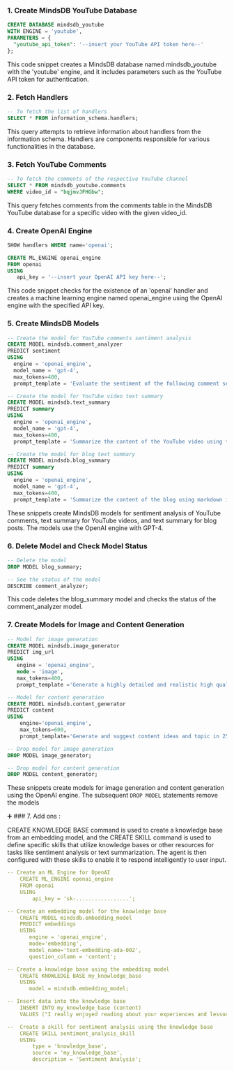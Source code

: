 ### 1. Create MindsDB YouTube Database

```sql
CREATE DATABASE mindsdb_youtube
WITH ENGINE = 'youtube',
PARAMETERS = {
  "youtube_api_token": '--insert your YouTube API token here--'  
};
```

This code snippet creates a MindsDB database named mindsdb_youtube with the 'youtube' engine, and it includes parameters such as the YouTube API token for authentication.

### 2. Fetch Handlers

```sql
-- To fetch the list of handlers
SELECT * FROM information_schema.handlers;
```
This query attempts to retrieve information about handlers from the information schema. Handlers are components responsible for various functionalities in the database.

### 3. Fetch YouTube Comments

```sql
-- To fetch the comments of the respective YouTube channel
SELECT * FROM mindsdb_youtube.comments
WHERE video_id = "bqjmvJFHGbw";
```

This query fetches comments from the comments table in the MindsDB YouTube database for a specific video with the given video_id.

### 4. Create OpenAI Engine

```sql
SHOW handlers WHERE name='openai';

CREATE ML_ENGINE openai_engine
FROM openai
USING 
   api_key = '--insert your OpenAI API key here--';
```

This code snippet checks for the existence of an 'openai' handler and creates a machine learning engine named openai_engine using the OpenAI engine with the specified API key.

### 5. Create MindsDB Models

```sql
-- Create the model for YouTube comments sentiment analysis
CREATE MODEL mindsdb.comment_analyzer
PREDICT sentiment
USING
  engine = 'openai_engine',
  model_name = 'gpt-4',
  max_tokens=400,
  prompt_template = 'Evaluate the sentiment of the following comment segments enclosed by {} and separated by &. Provide only one sentiment for each comment, strictly choosing one out of these sentiments: Appreciation, Hate, Neutral, Spam. Avoid offering any explanations. If {comment1}& {comment2}& is passed, the response should be sentiment1, sentiment2. If {comment1}& {comment2}& {comment3}& {comment4}& {comment5}$ is passed, the response should be sentiment1, sentiment2, sentiment3, sentiment4, sentiment5. Ensure that this format remains consistent for all comments, and the maximum number of comments to be passed is up to 5 - {{comment}}';

-- Create the model for YouTube video text summary
CREATE MODEL mindsdb.text_summary
PREDICT summary
USING
  engine = 'openai_engine',
  model_name = 'gpt-4',
  max_tokens=400,
  prompt_template = 'Summarize the content of the YouTube video using transcript in short and strictly donot give incomplete summary - transcript: {{transcript}}';

-- Create the model for blog text summary
CREATE MODEL mindsdb.blog_summary
PREDICT summary
USING
  engine = 'openai_engine',
  model_name = 'gpt-4',
  max_tokens=400,
  prompt_template = 'Summarize the content of the blog using markdown in short and strictly donot give incomplete summary - markdown: {{markdown}}';
```

These snippets create MindsDB models for sentiment analysis of YouTube comments, text summary for YouTube videos, and text summary for blog posts. The models use the OpenAI engine with GPT-4.

### 6. Delete Model and Check Model Status

```sql
-- Delete the model
DROP MODEL blog_summary;

-- See the status of the model
DESCRIBE comment_analyzer;
```

This code deletes the blog_summary model and checks the status of the comment_analyzer model.

### 7. Create Models for Image and Content Generation

```sql
-- Model for image generation
CREATE MODEL mindsdb.image_generator
PREDICT img_url
USING
   engine = 'openai_engine',
   mode = 'image',
   max_tokens=400,
   prompt_template ='Generate a highly detailed and realistic high quality HD image in 16:9 aspect ratio that corresponds to the {{user_input}}';

-- Model for content generation
CREATE MODEL mindsdb.content_generator
PREDICT content
USING
    engine='openai_engine',
    max_tokens=600,
    prompt_template='Generate and suggest content ideas and topic in 250 words based on given genre and the user detail in the form of an array of objects only(donot include any other information), with each object representing a specific content type (video, reels, blog, social media post). Include keys for content_type, title, and description. Make sure you close all the brackets properly. Genre:{{genre}}, Detail:{{detail}}';

-- Drop model for image generation
DROP MODEL image_generator;

-- Drop model for content generation
DROP MODEL content_generator;
```

These snippets create models for image generation and content generation using the OpenAI engine. The subsequent ```DROP MODEL``` statements remove the models


➕ ### 7. Add ons :

CREATE KNOWLEDGE BASE command is used to create a knowledge base from an embedding model, and the CREATE SKILL command is used to define specific skills that utilize knowledge bases or other resources for tasks like sentiment analysis or text summarization. The agent is then configured with these skills to enable it to respond intelligently to user input.

```yaml
-- Create an ML Engine for OpenAI
    CREATE ML_ENGINE openai_engine
    FROM openai
    USING
        api_key = 'sk-.................';

-- Create an embedding model for the knowledge base
    CREATE MODEL mindsdb.embedding_model
    PREDICT embeddings
    USING
       engine = 'openai_engine',
       mode='embedding',
       model_name='text-embedding-ada-002',
       question_column = 'content';

-- Create a knowledge base using the embedding model
    CREATE KNOWLEDGE BASE my_knowledge_base
    USING
       model = mindsdb.embedding_model;

-- Insert data into the knowledge base
    INSERT INTO my_knowledge_base (content)
    VALUES ("I really enjoyed reading about your experiences and lessons learned as a developer. It's clear that you have a passion for this field and a dedication to constantly improving your skills. Keep on coding!");

--  Create a skill for sentiment analysis using the knowledge base
    CREATE SKILL sentiment_analysis_skill
    USING
        type = 'knowledge_base',
        source = 'my_knowledge_base',
        description = 'Sentiment Analysis';
```
